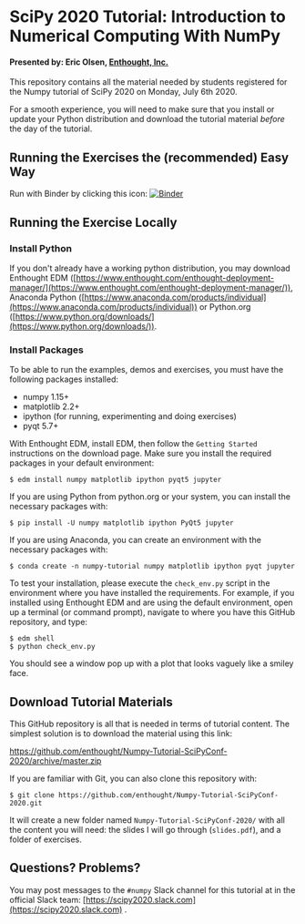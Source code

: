 # SciPy 2020 Tutorial: Introduction to Numerical Computing With NumPy

#### Presented by: Eric Olsen, [Enthought, Inc.](https://www.enthought.com)

This repository contains all the material needed by students registered for the Numpy tutorial of SciPy 2020 on Monday, July 6th 2020.

For a smooth experience, you will need to make sure that you install or update your Python distribution and download the tutorial material _before_ the day of the tutorial.

## Running the Exercises the (recommended) Easy Way

Run with Binder by clicking this icon: [![Binder](https://mybinder.org/badge_logo.svg)](https://mybinder.org/v2/gh/enthought/Numpy-Tutorial-SciPyConf-2020/master)


## Running the Exercise Locally

### Install Python

If you don't already have a working python distribution, you may download Enthought EDM ([https://www.enthought.com/enthought-deployment-manager/](https://www.enthought.com/enthought-deployment-manager/)), Anaconda Python ([https://www.anaconda.com/products/individual](https://www.anaconda.com/products/individual)) or Python.org ([https://www.python.org/downloads/](https://www.python.org/downloads/)).


### Install Packages

To be able to run the examples, demos and exercises, you must have the following packages installed:

- numpy 1.15+
- matplotlib 2.2+
- ipython (for running, experimenting and doing exercises)
- pyqt 5.7+

With Enthought EDM, install EDM, then follow the `Getting Started` instructions on the download page.  Make sure you install the required packages in your default environment:

```
$ edm install numpy matplotlib ipython pyqt5 jupyter
```

If you are using Python from python.org or your system, you can install the necessary packages with:

```
$ pip install -U numpy matplotlib ipython PyQt5 jupyter
```

If you are using Anaconda, you can create an environment with the necessary packages with:

```
$ conda create -n numpy-tutorial numpy matplotlib ipython pyqt jupyter
```

To test your installation, please execute the `check_env.py` script in the environment where you have installed the requirements.  For example, if you installed using Enthought EDM and are using the default environment, open up a terminal (or command prompt), navigate to where you have this GitHub repository, and type:

```
$ edm shell
$ python check_env.py
```

You should see a window pop up with a plot that looks vaguely like a smiley face.

## Download Tutorial Materials

This GitHub repository is all that is needed in terms of tutorial content. The simplest solution is to download the material using this link:

https://github.com/enthought/Numpy-Tutorial-SciPyConf-2020/archive/master.zip

If you are familiar with Git, you can also clone this repository with:

```
$ git clone https://github.com/enthought/Numpy-Tutorial-SciPyConf-2020.git
```

It will create a new folder named `Numpy-Tutorial-SciPyConf-2020/` with all the content you will need: the slides I will go through (`slides.pdf`), and a folder of exercises.


## Questions? Problems?

You may post messages to the `#numpy` Slack channel for this tutorial at in the official Slack team: [https://scipy2020.slack.com](https://scipy2020.slack.com) .
